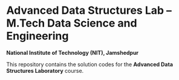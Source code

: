 # Advanced Data Structures Lab – M.Tech Data Science and Engineering

**National Institute of Technology (NIT), Jamshedpur**

This repository contains the solution codes for the **Advanced Data Structures Laboratory** course.
